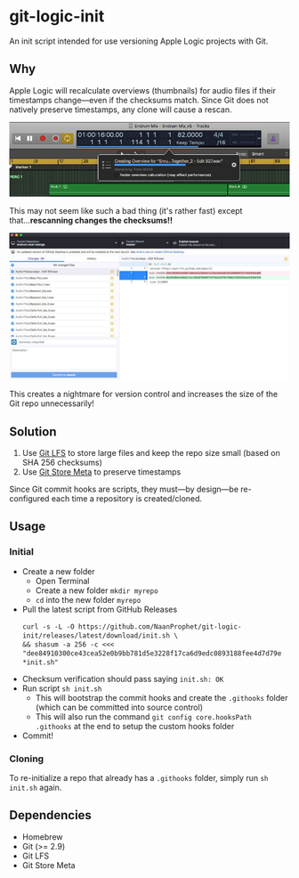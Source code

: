 # git-logic-init

An init script intended for use versioning Apple Logic projects with Git.

## Why

Apple Logic will recalculate overviews (thumbnails) for audio files if their timestamps change—even if the checksums match. Since Git does not natively preserve timestamps, any clone will cause a rescan.

![Logic project re-creating overview for audio files after Git clone](https://github.com/NaanProphet/git-logic-init/raw/master/docs/creating-overview.png)

This may not seem like such a bad thing (it's rather fast) except that...**rescanning changes the checksums!!**

![Checksums changed after opening Logic project - closed without saving](https://github.com/NaanProphet/git-logic-init/raw/master/docs/checksums-changed.png)

This creates a nightmare for version control and increases the size of the Git repo unnecessarily!

## Solution

1. Use [Git LFS](https://github.com/git-lfs/git-lfs) to store large files and keep the repo size small (based on SHA 256 checksums)
2. Use [Git Store Meta](https://github.com/danny0838/git-store-meta) to preserve timestamps

Since Git commit hooks are scripts, they must—by design—be re-configured each time a repository is created/cloned.

## Usage

### Initial

* Create a new folder
  * Open Terminal
  * Create a new folder `mkdir myrepo`
  * `cd` into the new folder `myrepo`
* Pull the latest script from GitHub Releases
  ```
  curl -s -L -O https://github.com/NaanProphet/git-logic-init/releases/latest/download/init.sh \
  && shasum -a 256 -c <<< "dee84910300ce43cea52e0b9bb781d5e3228f17ca6d9edc0893188fee4d7d79e *init.sh"
  ```
* Checksum verification should pass saying `init.sh: OK`
* Run script `sh init.sh`
  * This will bootstrap the commit hooks and create the `.githooks` folder (which can be committed into source control)
  * This will also run the command `git config core.hooksPath .githooks` at the end to setup the custom hooks folder
* Commit!

### Cloning

To re-initialize a repo that already has a `.githooks` folder, simply run `sh init.sh` again.

## Dependencies

* Homebrew
* Git (>= 2.9)
* Git LFS
* Git Store Meta
